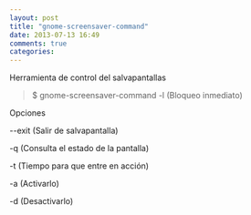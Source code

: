 ```yaml
---
layout: post
title: "gnome-screensaver-command"
date: 2013-07-13 16:49
comments: true
categories: 
---
```

Herramienta de control del salvapantallas 

>$ gnome-screensaver-command -l (Bloqueo inmediato)

Opciones 

--exit (Salir de salvapantalla)  

-q (Consulta el estado de la pantalla)

-t (Tiempo para que entre en acción)

-a (Activarlo)

-d (Desactivarlo)

